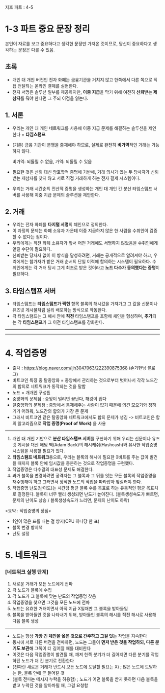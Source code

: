 지호 파트 : 4-5  

# 1-3 파트 중요 문장 정리
본인이 자료를 보고 중요하다고 생각한 문장만 가져온 것이므로, 당신이 중요하다고 생각하는 문장은 다를 수 있음.
## 초록
* 개인 대 개인 버전인 전자 화폐는 금융기관을 거치지 않고 한쪽에서 다른 쪽으로 직접 전달되는 온라인 결제를 실현한다.
* 전자 서명은 솔루션 일부를 제공하지만, **이중 지급**을 막기 위해 여전히 **신뢰받는 제삼자**를 둬야 한다면 그 주되 이점을 잃는다.
## 1. 서론
* 우리는 개인 대 개인 네트워크를 사용해 이중 지급 문제를 해결하는 솔루션을 제인한다 = **타임스탬프**
* (기존) 금융 기관이 분쟁을 중재해야 하므로, 실제로 완전히 **비가역**적인 거래는 가능하지 않다.
  
  비가역: 되돌릴 수 없음, 가역: 되돌릴 수 있음

* 필요한 것은 신뢰 대신 암호학적 증명에 기반해, 거래 의사가 있는 두 당사자가 신뢰받는 제삼자를 찾지 않고 서로 직접 거래하게 하는 전자 결제 시스템이다.
* 우리는 거래 시간순의 전산적 증명을 생성하는 개인 대 개인 간 분산 타임스탬프 서버를 사용해 이중 지급 문제의 솔루션을 제안한다.
## 2. 거래
* 우리는 전자 화폐를 **다지털 서명**의 체인으로 정의한다.
* 이 과정의 문제는 화폐 소유자 가운데 이중 지급하지 않은 한 사람을 수취인이 검증할 수 없다는 점이다.
* 우리에게는 직전 화폐 소유자가 앞서 어떤 거래에도 서명하지 않았음을 수취인에게 알릴 수단이 필요하다.
* 신뢰받는 당사자 없이 이 방식을 달성하려면, 거래는 공개적으로 알려져야 하고, 우리에게는 참가자가 받은 거래 순서의 단일 이력에 합의하는 시스템이 필요하다.
  수취인에게는 각 거래 당시 그게 최초로 받은 것이라고 **노드 다수가 동의했다는 증명**이 필요하다.
## 3. 타임스탬프 서버
* 타임스탬프는 **타임스탬프가 찍힌** 항목 블록의 해시값을 가져가고 그 값을 신문이나 유즈넷 게시물처럼 널리 배포하는 방식으로 작동한다.
* 각 타임스탬프는 그 해시 안에 **직전** 타임스탬프를 포함해 체인을 형성하며, **추가**되는 각 **타임스탬프**가 그 이전 타임스탬프를 강화한다.

_ _ _
_ _ _

# 4. 작업증명
* 출처 : https://blog.naver.com/ljh3047063/222390875368 (손기현님 블로그)
* 비트코인 특징 중 탈중앙화 = 중앙에서 관리하는 것으로부터 벗어나서 각각 노드간의 합의로 네트워크가 동작되는 것을 말함
* 노드 = 개개인 구성원
* 중앙화의 문제점 : 중앙이 털리면 끝난다, 해킹이 쉽다
* 탈중앙화의 문제점 : 중앙에서 통제해주는 사람이 없기 때문에 의견 모으기와 정하기가 어려워, 노드간의 합의가 가장 큰 문제
* 그래서 비트코인 같은 탈중앙화 네트워크에서도 합의 문제가 생김 -> 비트코인은 합의 알고리즘으로 **작업 증명(Proof of Work)** 을 사용
_ _ _
1) 개인 대 개인 기반으로 **분산 타임스탬프 서버**를 구현하기 위해 우리는 신문이나 유즈넷 게시물 대신 애덤 백(Adam Back)의 해시캐쉬(Hashcash)와 유사한 작업증명 시스템을 사용할 필요가 있다.
2) **타임스탬프 네트워크**용으로, 우리는 블록의 해시에 필요한 0비트를 주는 값이 발견될 때까지 블록 안에 임시값을 증분하는 것으로 작업증명을 구현했다.
3) 작업증명은 다수결의 대표성 문제도 해결한다.
4) 과거 블록을 변경하려면 공격자는 그 블록과 그 뒤를 잇는 모든 블록의 작업증명을 재수행해야 하고 그러면서 정직한 노드의 작업을 따라잡아 앞질러야 한다.
5) 작업증명 난도(난이도)는 시간당 평균 블록 수를 목표로 하는 유동적인 평균 목표치로 결정된다. 블록이 너무 빨리 생성되면 난도가 높아진다. (블록생성속도가 빠르면, 문제의 난이도 상승 / 블록생성속도가 느리면, 문제의 난이도 하락)

<요약 : 작업증명의 장점>
- 1인이 많은 표를 내는 걸 방지(CPU 하나당 한 표)
- 블록 변경 방지책
- 난도 설정

# 5. 네트워크
### [네트워크 실행 단계]
1. 새로운 거래가 모든 노드에게 전파
2. 각 노드가 블록에 수집
3. 각 노드가 그 블록에 맞는 난도의 작업증명 찾음
4. 작업증명을 찾으면 그것을 모든 노드에 전파
5. 노드는 유효한 거래이면서 아직 지급 X일때만 그 블록을 받아들임
6. 블록을 받아들인 것을 나타내기 위해, 받아들인 블록의 해시를 직전 해시로 사용해 다음 블록 생성
_ _ _

* 노드는 항상 **가장 긴 체인을 옳은 것으로 간주하고 그걸 잇는** 작업을 지속한다
* 동시에 서로 다른 버전을 전파하면, 노드는 그들이 **먼저 받은 것을 작업하되, 다른 분기도 보관**해 그쪽이 더 길어질 때를 대비한다
* 이것은 다음 작업증명이 발견될 때, 깨져 한쪽 분기가 더 길어지면 다른 분기를 작업하던 노드가 더 긴 분기로 전환한다
* (전파란 새로운 거래가 반드시 모든 노드에 도달할 필요는 X) ; 많은 노드에 도달하는 한, 블록 안에 곧 들어갈 것
* (블록 전파는 메시지 누락을 허용함) ; 노드가 어떤 블록을 받지 못하면 다음 블록을 받고 누락된 것을 알아차릴 때, 그걸 요청함
